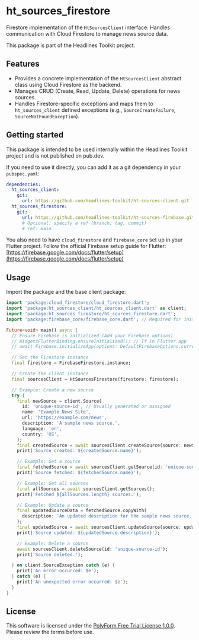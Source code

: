 # ht_sources_firestore

Firestore implementation of the `HtSourcesClient` interface. Handles communication with Cloud Firestore to manage news source data.

This package is part of the Headlines Toolkit project.

## Features

*   Provides a concrete implementation of the `HtSourcesClient` abstract class using Cloud Firestore as the backend.
*   Manages CRUD (Create, Read, Update, Delete) operations for news sources.
*   Handles Firestore-specific exceptions and maps them to `ht_sources_client` defined exceptions (e.g., `SourceCreateFailure`, `SourceNotFoundException`).

## Getting started

This package is intended to be used internally within the Headlines Toolkit project and is not published on pub.dev.

If you need to use it directly, you can add it as a git dependency in your `pubspec.yaml`:

```yaml
dependencies:
  ht_sources_client:
    git:
      url: https://github.com/headlines-toolkit/ht-sources-client.git
  ht_sources_firestore:
    git:
      url: https://github.com/headlines-toolkit/ht-sources-firebase.git
      # Optional: specify a ref (branch, tag, commit)
      # ref: main
```

You also need to have `cloud_firestore` and `firebase_core` set up in your Flutter project. Follow the official Firebase setup guide for Flutter: [https://firebase.google.com/docs/flutter/setup](https://firebase.google.com/docs/flutter/setup)

## Usage

Import the package and the base client package:

```dart
import 'package:cloud_firestore/cloud_firestore.dart';
import 'package:ht_sources_client/ht_sources_client.dart' as client;
import 'package:ht_sources_firestore/ht_sources_firestore.dart';
import 'package:firebase_core/firebase_core.dart'; // Required for initialization

Future<void> main() async {
  // Ensure Firebase is initialized (Add your Firebase options)
  // WidgetsFlutterBinding.ensureInitialized(); // If in Flutter app
  // await Firebase.initializeApp(options: DefaultFirebaseOptions.currentPlatform);

  // Get the Firestore instance
  final firestore = FirebaseFirestore.instance;

  // Create the client instance
  final sourcesClient = HtSourcesFirestore(firestore: firestore);

  // Example: Create a new source
  try {
    final newSource = client.Source(
      id: 'unique-source-id', // Usually generated or assigned
      name: 'Example News Site',
      url: 'https://example.com/news',
      description: 'A sample news source.',
      language: 'en',
      country: 'US',
    );
    final createdSource = await sourcesClient.createSource(source: newSource);
    print('Source created: ${createdSource.name}');

    // Example: Get a source
    final fetchedSource = await sourcesClient.getSource(id: 'unique-source-id');
    print('Source fetched: ${fetchedSource.name}');

    // Example: Get all sources
    final allSources = await sourcesClient.getSources();
    print('Fetched ${allSources.length} sources.');

    // Example: Update a source
    final updatedSourceData = fetchedSource.copyWith(
      description: 'An updated description for the sample news source.',
    );
    final updatedSource = await sourcesClient.updateSource(source: updatedSourceData);
    print('Source updated: ${updatedSource.description}');

    // Example: Delete a source
    await sourcesClient.deleteSource(id: 'unique-source-id');
    print('Source deleted.');

  } on client.SourceException catch (e) {
    print('An error occurred: $e');
  } catch (e) {
    print('An unexpected error occurred: $e');
  }
}

```

## License

This software is licensed under the [PolyForm Free Trial License 1.0.0](LICENSE). Please review the terms before use.